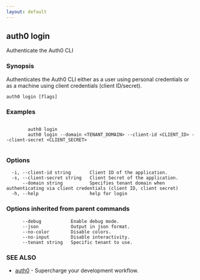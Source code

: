 ```yaml
---
layout: default
---
```

## auth0 login

Authenticate the Auth0 CLI

### Synopsis

Authenticates the Auth0 CLI either as a user using personal credentials or as a machine using client credentials (client ID/secret).

```
auth0 login [flags]
```

### Examples

```

		auth0 login
		auth0 login --domain <TENANT_DOMAIN> --client-id <CLIENT_ID> --client-secret <CLIENT_SECRET>
		
```

### Options

```
  -i, --client-id string       Client ID of the application.
  -s, --client-secret string   Client Secret of the application.
      --domain string          Specifies tenant domain when authenticating via client credentials (client ID, client secret)
  -h, --help                   help for login
```

### Options inherited from parent commands

```
      --debug           Enable debug mode.
      --json            Output in json format.
      --no-color        Disable colors.
      --no-input        Disable interactivity.
      --tenant string   Specific tenant to use.
```

### SEE ALSO

* [auth0](/auth0-cli/)	 - Supercharge your development workflow.

